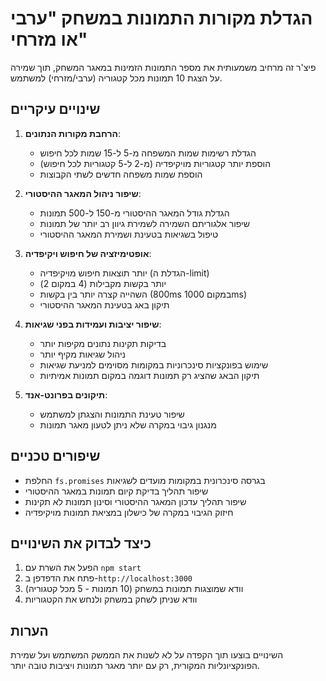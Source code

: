 # הגדלת מקורות התמונות במשחק "ערבי או מזרחי"

פיצ'ר זה מרחיב משמעותית את מספר התמונות הזמינות במאגר המשחק, תוך שמירה על הצגת 10 תמונות מכל קטגוריה (ערבי/מזרחי) למשתמש.

## שינויים עיקריים

1. **הרחבת מקורות הנתונים**:
   - הגדלת רשימות שמות המשפחה מ-5 ל-15 שמות לכל חיפוש
   - הוספת יותר קטגוריות מויקיפדיה (מ-2 ל-5 קטגוריות לכל חיפוש)
   - הוספת שמות משפחה חדשים לשתי הקבוצות

2. **שיפור ניהול המאגר ההיסטורי**:
   - הגדלת גודל המאגר ההיסטורי מ-150 ל-500 תמונות
   - שיפור אלגוריתם השמירה לשמירת גיוון רב יותר של תמונות
   - טיפול בשגיאות בטעינת ושמירת המאגר ההיסטורי

3. **אופטימיזציה של חיפוש ויקיפדיה**:
   - יותר תוצאות חיפוש מויקיפדיה (הגדלת ה-limit)
   - יותר בקשות מקבילות (4 במקום 2)
   - השהייה קצרה יותר בין בקשות (800ms במקום 1000ms)
   - תיקון באג בטעינת המאגר ההיסטורי

4. **שיפור יציבות ועמידות בפני שגיאות**:
   - בדיקות תקינות נתונים מקיפות יותר
   - ניהול שגיאות מקיף יותר
   - שימוש בפונקציות סינכרוניות במקומות מסוימים למניעת שגיאות
   - תיקון הבאג שהציג רק תמונות דוגמה במקום תמונות אמיתיות

5. **תיקונים בפרונט-אנד**:
   - שיפור טעינת התמונות והצגתן למשתמש
   - מנגנון גיבוי במקרה שלא ניתן לטעון מאגר תמונות

## שיפורים טכניים

- החלפת `fs.promises` בגרסה סינכרונית במקומות מועדים לשגיאות
- שיפור תהליך בדיקת קיום תמונות במאגר ההיסטורי
- שיפור תהליך עדכון המאגר ההיסטורי וסינון תמונות לא תקינות
- חיזוק הגיבוי במקרה של כישלון במציאת תמונות מויקיפדיה

## כיצד לבדוק את השינויים

1. הפעל את השרת עם `npm start`
2. פתח את הדפדפן ב-`http://localhost:3000`
3. וודא שמוצגות תמונות במשחק (10 תמונות - 5 מכל קטגוריה)
4. וודא שניתן לשחק במשחק ולנחש את הקטגוריות

## הערות

השינויים בוצעו תוך הקפדה על לא לשנות את הממשק המשתמש ועל שמירת הפונקציונליות המקורית, רק עם יותר מאגר תמונות ויציבות טובה יותר.